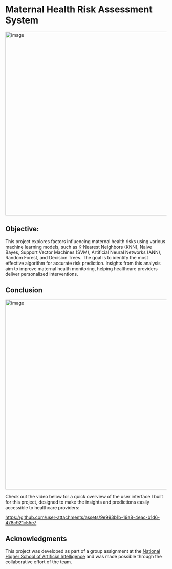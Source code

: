 # Maternal Health Risk Assessment System

<img width="575" alt="image" src="https://github.com/user-attachments/assets/cf4384a7-cd1c-4a88-aef1-51259e12e4bf">


## **Objective:** 
This project explores factors influencing maternal health risks using various machine learning models, such as K-Nearest Neighbors (KNN), Naive Bayes, Support Vector Machines (SVM), Artificial Neural Networks (ANN), Random Forest, and Decision Trees. The goal is to identify the most effective algorithm for accurate risk prediction. Insights from this analysis aim to improve maternal health monitoring, helping healthcare providers deliver personalized interventions.


## **Conclusion**
<img width="593" alt="image" src="https://github.com/user-attachments/assets/059dfae9-1aa0-4b15-b243-366b8a373115">



Check out the video below for a quick overview of the user interface I built for this project, designed to make the insights and predictions easily accessible to healthcare providers:

https://github.com/user-attachments/assets/9e993b1b-19a8-4eac-b1d6-478c921c55e7


## **Acknowledgments**
This project was developed as part of a group assignment at the [National Higher School of Artificial Intelligence](https://www.ensia.edu.dz/) and was made possible through the collaborative effort of the team.

